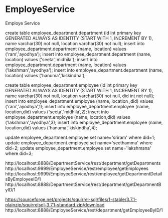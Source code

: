 # EmployeService
Employe Service


create table employee_department.department (id int primary key GENERATED ALWAYS AS IDENTITY (START WITH 1, INCREMENT BY 1), name varchar(30) not null, location varchar(30) not null);
insert into employee_department.department (name, location) values ('ram','ayodhya');
insert into employee_department.department (name, location) values ('seeta','midhila');
insert into employee_department.department (name, location) values ('lakshman','ayodhya');
insert into employee_department.department (name, location) values ('hanuma','kiskindha');

create table employee_department.employee (id int primary key GENERATED ALWAYS AS IDENTITY (START WITH 1, INCREMENT BY 1), name varchar(30) not null, location varchar(30) not null, did int not null);
insert into employee_department.employee (name, location ,did) values ('ram','ayodhya',1);
insert into employee_department.employee (name, location,did) values ('seeta','midhila',2);
insert into employee_department.employee (name, location,did) values ('lakshman','ayodhya',3);
insert into employee_department.employee (name, location,did) values ('hanuma','kiskindha',4);

update employee_department.employee set name='sriram' where did=1;
update employee_department.employee set name='seethamma' where did=2;
update employee_department.employee set name='lakshmana' where did=3;


http://localhost:8888/DepartmentService/rest/department/getDepartments
http://localhost:9999/EmployeeService/rest/employee/getEmployees
http://localhost:9999/EmployeeService/rest/employee/getDepartmentDetailsByEmployeeID/1
http://localhost:8888/DepartmentService/rest/department/getDepartmentByID/1





https://sourceforge.net/projects/squirrel-sql/files/1-stable/3.7.1-plainzip/squirrelsql-3.7.1-standard.zip/download
http://localhost:8888/EmployeeService/rest/department/getEmployeeByID/1

